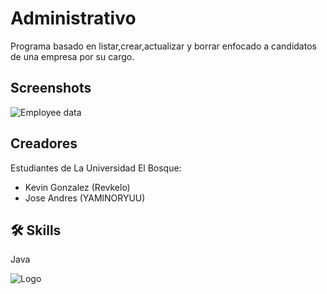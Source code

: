 # Administrativo

Programa basado en listar,crear,actualizar y borrar enfocado a candidatos de una empresa por su cargo.


## Screenshots

![Employee data](/Administrativo/Screenshot/Captura.PNG?raw=true "Employee Data title")


## Creadores

Estudiantes de La Universidad El Bosque:

- Kevin Gonzalez (Revkelo)
- Jose Andres (YAMlNORYUU)

## 🛠 Skills
Java

![Logo](https://artemisa.unbosque.edu.co/serviciosacademicos/consulta/educacioncontinuada/certificadodiploma/assets/imgs/logoUniversidadElBosque.png)
